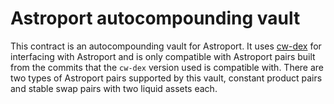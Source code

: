 # Astroport autocompounding vault

This contract is an autocompounding vault for Astroport. It uses [cw-dex](https://github.com/apollodao/cw-dex/tree/master/src/implementations/astroport) for interfacing with Astroport and is only compatible with Astroport pairs built from the commits that the `cw-dex` version used is compatible with. There are two types of Astroport pairs supported by this vault, constant product pairs and stable swap pairs with two liquid assets each.
